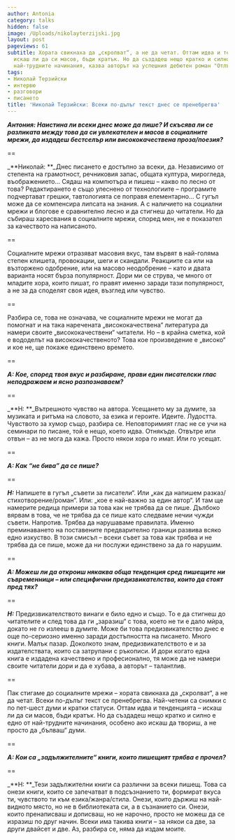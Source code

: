```yaml
---
author: Antonia
category: talks
hidden: false
image: /Uploads/nikolayterzijski.jpg
layout: post
pageviews: 61
subtitle: Хората свикнаха да „скролват“, а не да четат. Оттам идва и тенденцията –
  искаш ли да си масов, бъди кратък. Но да създадеш нещо кратко и силно е едно от
  най-трудните начинания, казва авторът на успешния дебютен роман "Отлъчване"
tags:
- Николай Терзийски
- интервю
- разговори
- писането
title: 'Николай Терзийски: Всеки по-дълъг текст днес се пренебрегва'
---
```


_**Антония: Наистина ли всеки днес може  да пише? И скъсява ли се разликата между това да си увлекателен и масов в социалните мрежи, да издадеш бестселър или висококачествена проза/поезия?**_

\==

_**Николай: **_Днес писането е достъпно за всеки, да. Независимо от степента на грамотност, речниковия запас, общата култура, мирогледа, въображението... Сядаш на компютъра и пишеш – какво по лесно от това? Редактирането е също улеснено от технологиите – програмите подчертават грешки, тавтологията се поправя елементарно... С гугъл може да се компенсира липсата на знания. А с наличието на социални мрежи и блогове е сравнително лесно и да стигнеш до читатели. Но да събираш харесвания в социалните мрежи, според мен, не е показател за качеството на написаното.

\==

Социалните мрежи отразяват масовия вкус, там вървят в най-голяма степен клишета, провокации, шеги и скандали. Реакциите са или на възторжено одобрение, или на масово неодобрение – като и двата варианта носят бърза популярност. Дори ми се струва, че много от младите хора, които пишат, го правят именно заради тази популярност, а не за да споделят своя идея, възглед или чувство.

\==

Разбира се, това не означава, че социалните мрежи не могат да помогнат и на така наречената „висококачествена“ литература да намери своите „висококачествени“ читатели. Но – в крайна сметка, кой е вододелът на висококачественото? Това кое произведение е „високо“ и кое не, ще покаже единствено времето.

\==

_**А: Кое, според твоя вкус и разбиране, прави един писателски глас неподражаем и ясно разпознаваем?**_

\==

_**Н: **_Вътрешното чувство на автора. Усещането му за думите, за музиката и ритъма на словото, за езика и героите. Идеите. Лудостта. Чувството за хумор също, разбира се. Неповторимият глас не се учи на семинари по писане, той е нещо, което идва. Отнякъде. Отвътре или отвън – аз не мога да кажа. Просто някои хора го имат. Или го усещат. 

\==

_**А: Как “не бива” да се пише?**_

\==

_**Н:**_ Напишете в гугъл „съвети за писатели“. Или „как да напишем разказ/стихотворение/роман“. Или: „кое е най-важно за един автор“. И там ще намерите редица примери за това как не трябва да се пише. Дълбоко вярвам в това, че не трябва да се пише като следваме нечии чужди съвети. Напротив. Трябва да нарушаваме правилата. Именно преминаването на поставените предварително граници развива всяко едно изкуство. В този смисъл – всеки съвет за това как трябва и не трябва да се пише, може да ни послужи единствено за да го нарушим.

\==

_**А: Можеш ли да откроиш някаква обща тенденция сред пишещите ни съвременници – или специфични предизвикателства, които да стоят пред тях?**_

\==

_**Н:**_ Предизвикателството винаги е било едно и също. То е да стигнеш до читателите и след това да ги „заразиш“ с това, което не ти е дало мѝра, докато не го излееш в думите. Може би това предизвикателство днес е още по-сериозно именно заради достъпността на писането. Много книги. Малък пазар. Доколкото знам, предизвикателството е и за издателствата, които са затрупани с ръкописи. И дори когато една книга е издадена качествено и професионално, тя може да не намери своите читатели дори и да е хубава, а авторът – талантлив.

\==

Пак стигаме до социалните мрежи – хората свикнаха да „скролват“, а не да четат. Всеки по-дълъг текст се пренебрегва. Най-четени са снимки с по пет-шест думи и кратки статуси. Оттам идва и тенденцията – искаш ли да си масов, бъди кратък. Но да създадеш нещо кратко и силно е едно от най-трудните начинания, особено ако искаш да твориш, а не просто да „бълваш“ думи.

\==

_**А:  Кои са „задължителните“ книги, които пишещият трябва е прочел?**_

\==

_**Н: **_Тези задължителни книги са различни за всеки пишещ. Това са онези книги, които се запечатват в подсъзнанието ти, формират вкуса ти, чувството ти към езика/жанра/стила. Онези, които държиш на най-видното място, но не в библиотеката си, а в съзнанието си. Онези, които пренаписваш и дописваш, но не нарочно, просто не можеш да се изразиш по друг начин. Всеки има такива книги – за някои са две, за други двайсет и две. Аз, разбира се, няма да издам моите.